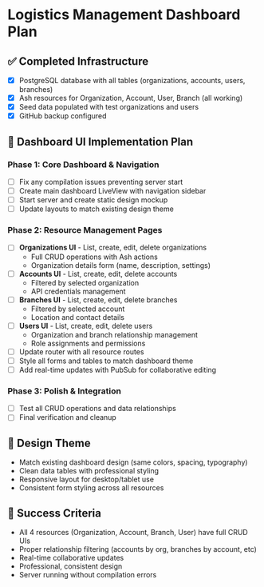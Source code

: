 # Logistics Management Dashboard Plan

## ✅ Completed Infrastructure
- [x] PostgreSQL database with all tables (organizations, accounts, users, branches)
- [x] Ash resources for Organization, Account, User, Branch (all working)
- [x] Seed data populated with test organizations and users
- [x] GitHub backup configured

## 🎯 Dashboard UI Implementation Plan

### Phase 1: Core Dashboard & Navigation
- [ ] Fix any compilation issues preventing server start
- [ ] Create main dashboard LiveView with navigation sidebar
- [ ] Start server and create static design mockup
- [ ] Update layouts to match existing design theme

### Phase 2: Resource Management Pages  
- [ ] **Organizations UI** - List, create, edit, delete organizations
  - Full CRUD operations with Ash actions
  - Organization details form (name, description, settings)
- [ ] **Accounts UI** - List, create, edit, delete accounts
  - Filtered by selected organization
  - API credentials management
- [ ] **Branches UI** - List, create, edit, delete branches  
  - Filtered by selected account
  - Location and contact details
- [ ] **Users UI** - List, create, edit, delete users
  - Organization and branch relationship management
  - Role assignments and permissions
- [ ] Update router with all resource routes
- [ ] Style all forms and tables to match dashboard theme
- [ ] Add real-time updates with PubSub for collaborative editing

### Phase 3: Polish & Integration
- [ ] Test all CRUD operations and data relationships
- [ ] Final verification and cleanup

## 🎨 Design Theme
- Match existing dashboard design (same colors, spacing, typography)
- Clean data tables with professional styling
- Responsive layout for desktop/tablet use
- Consistent form styling across all resources

## 🚀 Success Criteria
- All 4 resources (Organization, Account, Branch, User) have full CRUD UIs
- Proper relationship filtering (accounts by org, branches by account, etc)
- Real-time collaborative updates
- Professional, consistent design
- Server running without compilation errors
